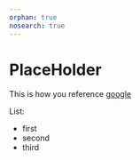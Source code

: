 ```yaml
---
orphan: true
nosearch: true
---
```


# PlaceHolder

This is how you reference [google](https://google.com)

List:
- first
- second
- third